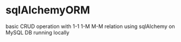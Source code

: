 # sqlAlchemyORM
basic CRUD operation with 1-1 1-M M-M relation using sqlAlchemy on MySQL DB running locally

